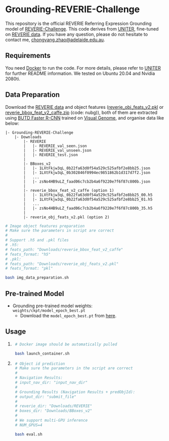 # Grounding-REVERIE-Challenge
This repository is the official REVERIE Referring Expression Grounding model of [REVERIE-Challenge](https://yuankaiqi.github.io/REVERIE_Challenge/).
This code derives from [UNITER](https://github.com/ChenRocks/UNITER), fine-tuned on [REVERIE data](https://github.com/YuankaiQi/REVERIE/tree/master/tasks/REVERIE/data_v2). If you have any question, please do not hesitate to contact me, chongyang.zhao@adelaide.edu.au.


## Requirements
You need [Docker](https://docs.docker.com/install/linux/docker-ce/ubuntu/) to run the code. For more details, please refer to [UNITER](https://github.com/ChenRocks/UNITER) for further README information.  We tested on Ubuntu 20.04 and Nvidia 2080ti.

## Data Preparation
Download the [REVERIE data](https://github.com/YuankaiQi/REVERIE/tree/master/tasks/REVERIE/data_v2) and object features ([reverie_obj_feats_v2.pkl](https://drive.google.com/file/d/1zwV3QDPUVt7YmBNqTaCdS6v01U4b6p7M/view?usp=sharing) or [reverie_bbox_feat_v2_caffe.zip]( https://pan.baidu.com/s/1hxNypQZLz21RQpMD6yQNag?pwd=nubg) (code: nubg)), both of them are extracted using [BUTD Faster R-CNN](https://github.com/peteanderson80/bottom-up-attention) trained on [Visual Genome](http://visualgenome.org/), and organise data like below:
```
|- Grounding-REVERIE-Challenge
    |- Downloads
        |- REVERIE
        |   |- REVERIE_val_seen.json
        |   |- REVERIE_val_unseen.json
        |   |- REVERIE_test.json
        |                     
        |- BBoxes_v2
        |   |- 1LXtFkjw3qL_0b22fa63d0f54a529c525afbf2e8bb25.json
        |   |- 1LXtFkjw3qL_0b302846f0994ec9851862b1d317d7f2.json
        |   ...           
        |   |- zsNo4HB9uLZ_faad06c7cb2b4a6f9220e7f6f87c800b.json
        |
        |- reverie_bbox_feat_v2_caffe (option 1)
        |   |- 1LXtFkjw3qL_0b22fa63d0f54a529c525afbf2e8bb25_00.h5
        |   |- 1LXtFkjw3qL_0b22fa63d0f54a529c525afbf2e8bb25_01.h5
        |   ...           
        |   |- zsNo4HB9uLZ_faad06c7cb2b4a6f9220e7f6f87c800b_35.h5
        |
        |- reverie_obj_feats_v2.pkl (option 2)
```
```bash
# Image object features preparation
# Make sure the parameters in script are correct
# 
# Support .h5 and .pkl files
# .h5:
# feats_path: "Downloads/reverie_bbox_feat_v2_caffe"
# feats_format: "h5"
# .pkl:
# feats_path: "Downloads/reverie_obj_feats_v2.pkl"
# feats_format: "pkl"

bash img_data_preparation.sh
```

## Pre-trained Model
- Grounding pre-trained model weights: `weights/ckpt/model_epoch_best.pt`
  - Download the `model_epoch_best.pt` from [here](https://drive.google.com/drive/folders/1nEaScjwGaIP3r_LtGnheUGqbFBGy1VSt?usp=sharing).

## Usage
1. ```bash
    # Docker image should be automatically pulled

    bash launch_container.sh
    ```
2. ```bash
    # Object id prediction 
    # Make sure the parameters in the script are correct
    #
    # Navigation Results:
    # input_nav_dir: "input_nav_dir"
    #
    # Grounding Results (Navigation Results + predObjId):
    # output_dir: "submit_file"
    #
    # reverie_dir: "Downloads/REVERIE"
    # boxes_dir: "Downloads/BBoxes_v2"
    #
    # We support multi-GPU inference
    # NUM_GPUS=4

    bash eval.sh
    ```
